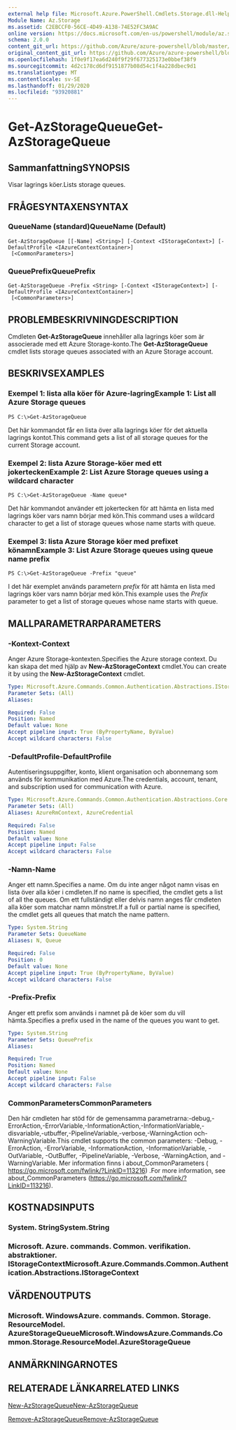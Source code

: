 ```yaml
---
external help file: Microsoft.Azure.PowerShell.Cmdlets.Storage.dll-Help.xml
Module Name: Az.Storage
ms.assetid: C2EBCCF0-56CE-4D49-A138-74E52FC3A9AC
online version: https://docs.microsoft.com/en-us/powershell/module/az.storage/get-azstoragequeue
schema: 2.0.0
content_git_url: https://github.com/Azure/azure-powershell/blob/master/src/Storage/Storage.Management/help/Get-AzStorageQueue.md
original_content_git_url: https://github.com/Azure/azure-powershell/blob/master/src/Storage/Storage.Management/help/Get-AzStorageQueue.md
ms.openlocfilehash: 1f0e9f17ea6d240f9f29f677325173e0bbef38f9
ms.sourcegitcommit: 4d2c178cd6df9151877b08d54c1f4a228dbec9d1
ms.translationtype: MT
ms.contentlocale: sv-SE
ms.lasthandoff: 01/29/2020
ms.locfileid: "93920881"
---
```

# <span data-ttu-id="19df0-101">Get-AzStorageQueue</span><span class="sxs-lookup"><span data-stu-id="19df0-101">Get-AzStorageQueue</span></span>

## <span data-ttu-id="19df0-102">Sammanfattning</span><span class="sxs-lookup"><span data-stu-id="19df0-102">SYNOPSIS</span></span>
<span data-ttu-id="19df0-103">Visar lagrings köer.</span><span class="sxs-lookup"><span data-stu-id="19df0-103">Lists storage queues.</span></span>

## <span data-ttu-id="19df0-104">FRÅGESYNTAXEN</span><span class="sxs-lookup"><span data-stu-id="19df0-104">SYNTAX</span></span>

### <span data-ttu-id="19df0-105">QueueName (standard)</span><span class="sxs-lookup"><span data-stu-id="19df0-105">QueueName (Default)</span></span>
```
Get-AzStorageQueue [[-Name] <String>] [-Context <IStorageContext>] [-DefaultProfile <IAzureContextContainer>]
 [<CommonParameters>]
```

### <span data-ttu-id="19df0-106">QueuePrefix</span><span class="sxs-lookup"><span data-stu-id="19df0-106">QueuePrefix</span></span>
```
Get-AzStorageQueue -Prefix <String> [-Context <IStorageContext>] [-DefaultProfile <IAzureContextContainer>]
 [<CommonParameters>]
```

## <span data-ttu-id="19df0-107">PROBLEMBESKRIVNING</span><span class="sxs-lookup"><span data-stu-id="19df0-107">DESCRIPTION</span></span>
<span data-ttu-id="19df0-108">Cmdleten **Get-AzStorageQueue** innehåller alla lagrings köer som är associerade med ett Azure Storage-konto.</span><span class="sxs-lookup"><span data-stu-id="19df0-108">The **Get-AzStorageQueue** cmdlet lists storage queues associated with an Azure Storage account.</span></span>

## <span data-ttu-id="19df0-109">BESKRIVS</span><span class="sxs-lookup"><span data-stu-id="19df0-109">EXAMPLES</span></span>

### <span data-ttu-id="19df0-110">Exempel 1: lista alla köer för Azure-lagring</span><span class="sxs-lookup"><span data-stu-id="19df0-110">Example 1: List all Azure Storage queues</span></span>
```
PS C:\>Get-AzStorageQueue
```

<span data-ttu-id="19df0-111">Det här kommandot får en lista över alla lagrings köer för det aktuella lagrings kontot.</span><span class="sxs-lookup"><span data-stu-id="19df0-111">This command gets a list of all storage queues for the current Storage account.</span></span>

### <span data-ttu-id="19df0-112">Exempel 2: lista Azure Storage-köer med ett jokertecken</span><span class="sxs-lookup"><span data-stu-id="19df0-112">Example 2: List Azure Storage queues using a wildcard character</span></span>
```
PS C:\>Get-AzStorageQueue -Name queue*
```

<span data-ttu-id="19df0-113">Det här kommandot använder ett jokertecken för att hämta en lista med lagrings köer vars namn börjar med kön.</span><span class="sxs-lookup"><span data-stu-id="19df0-113">This command uses a wildcard character to get a list of storage queues whose name starts with queue.</span></span>

### <span data-ttu-id="19df0-114">Exempel 3: lista Azure Storage köer med prefixet könamn</span><span class="sxs-lookup"><span data-stu-id="19df0-114">Example 3: List Azure Storage queues using queue name prefix</span></span>
```
PS C:\>Get-AzStorageQueue -Prefix "queue"
```

<span data-ttu-id="19df0-115">I det här exemplet används parametern *prefix* för att hämta en lista med lagrings köer vars namn börjar med kön.</span><span class="sxs-lookup"><span data-stu-id="19df0-115">This example uses the *Prefix* parameter to get a list of storage queues whose name starts with queue.</span></span>

## <span data-ttu-id="19df0-116">MALLPARAMETRAR</span><span class="sxs-lookup"><span data-stu-id="19df0-116">PARAMETERS</span></span>

### <span data-ttu-id="19df0-117">-Kontext</span><span class="sxs-lookup"><span data-stu-id="19df0-117">-Context</span></span>
<span data-ttu-id="19df0-118">Anger Azure Storage-kontexten.</span><span class="sxs-lookup"><span data-stu-id="19df0-118">Specifies the Azure storage context.</span></span>
<span data-ttu-id="19df0-119">Du kan skapa det med hjälp av **New-AzStorageContext** cmdlet.</span><span class="sxs-lookup"><span data-stu-id="19df0-119">You can create it by using the **New-AzStorageContext** cmdlet.</span></span>

```yaml
Type: Microsoft.Azure.Commands.Common.Authentication.Abstractions.IStorageContext
Parameter Sets: (All)
Aliases:

Required: False
Position: Named
Default value: None
Accept pipeline input: True (ByPropertyName, ByValue)
Accept wildcard characters: False
```

### <span data-ttu-id="19df0-120">-DefaultProfile</span><span class="sxs-lookup"><span data-stu-id="19df0-120">-DefaultProfile</span></span>
<span data-ttu-id="19df0-121">Autentiseringsuppgifter, konto, klient organisation och abonnemang som används för kommunikation med Azure.</span><span class="sxs-lookup"><span data-stu-id="19df0-121">The credentials, account, tenant, and subscription used for communication with Azure.</span></span>

```yaml
Type: Microsoft.Azure.Commands.Common.Authentication.Abstractions.Core.IAzureContextContainer
Parameter Sets: (All)
Aliases: AzureRmContext, AzureCredential

Required: False
Position: Named
Default value: None
Accept pipeline input: False
Accept wildcard characters: False
```

### <span data-ttu-id="19df0-122">-Namn</span><span class="sxs-lookup"><span data-stu-id="19df0-122">-Name</span></span>
<span data-ttu-id="19df0-123">Anger ett namn.</span><span class="sxs-lookup"><span data-stu-id="19df0-123">Specifies a name.</span></span>
<span data-ttu-id="19df0-124">Om du inte anger något namn visas en lista över alla köer i cmdleten.</span><span class="sxs-lookup"><span data-stu-id="19df0-124">If no name is specified, the cmdlet gets a list of all the queues.</span></span>
<span data-ttu-id="19df0-125">Om ett fullständigt eller delvis namn anges får cmdleten alla köer som matchar namn mönstret.</span><span class="sxs-lookup"><span data-stu-id="19df0-125">If a full or partial name is specified, the cmdlet gets all queues that match the name pattern.</span></span>

```yaml
Type: System.String
Parameter Sets: QueueName
Aliases: N, Queue

Required: False
Position: 0
Default value: None
Accept pipeline input: True (ByPropertyName, ByValue)
Accept wildcard characters: False
```

### <span data-ttu-id="19df0-126">-Prefix</span><span class="sxs-lookup"><span data-stu-id="19df0-126">-Prefix</span></span>
<span data-ttu-id="19df0-127">Anger ett prefix som används i namnet på de köer som du vill hämta.</span><span class="sxs-lookup"><span data-stu-id="19df0-127">Specifies a prefix used in the name of the queues you want to get.</span></span>

```yaml
Type: System.String
Parameter Sets: QueuePrefix
Aliases:

Required: True
Position: Named
Default value: None
Accept pipeline input: False
Accept wildcard characters: False
```

### <span data-ttu-id="19df0-128">CommonParameters</span><span class="sxs-lookup"><span data-stu-id="19df0-128">CommonParameters</span></span>
<span data-ttu-id="19df0-129">Den här cmdleten har stöd för de gemensamma parametrarna:-debug,-ErrorAction,-ErrorVariable,-InformationAction,-InformationVariable,-disvariable,-utbuffer,-PipelineVariable,-verbose,-WarningAction och-WarningVariable.</span><span class="sxs-lookup"><span data-stu-id="19df0-129">This cmdlet supports the common parameters: -Debug, -ErrorAction, -ErrorVariable, -InformationAction, -InformationVariable, -OutVariable, -OutBuffer, -PipelineVariable, -Verbose, -WarningAction, and -WarningVariable.</span></span> <span data-ttu-id="19df0-130">Mer information finns i about_CommonParameters ( https://go.microsoft.com/fwlink/?LinkID=113216) .</span><span class="sxs-lookup"><span data-stu-id="19df0-130">For more information, see about_CommonParameters (https://go.microsoft.com/fwlink/?LinkID=113216).</span></span>

## <span data-ttu-id="19df0-131">KOSTNADS</span><span class="sxs-lookup"><span data-stu-id="19df0-131">INPUTS</span></span>

### <span data-ttu-id="19df0-132">System. String</span><span class="sxs-lookup"><span data-stu-id="19df0-132">System.String</span></span>

### <span data-ttu-id="19df0-133">Microsoft. Azure. commands. Common. verifikation. abstraktioner. IStorageContext</span><span class="sxs-lookup"><span data-stu-id="19df0-133">Microsoft.Azure.Commands.Common.Authentication.Abstractions.IStorageContext</span></span>

## <span data-ttu-id="19df0-134">VÄRDEN</span><span class="sxs-lookup"><span data-stu-id="19df0-134">OUTPUTS</span></span>

### <span data-ttu-id="19df0-135">Microsoft. WindowsAzure. commands. Common. Storage. ResourceModel. AzureStorageQueue</span><span class="sxs-lookup"><span data-stu-id="19df0-135">Microsoft.WindowsAzure.Commands.Common.Storage.ResourceModel.AzureStorageQueue</span></span>

## <span data-ttu-id="19df0-136">ANMÄRKNINGAR</span><span class="sxs-lookup"><span data-stu-id="19df0-136">NOTES</span></span>

## <span data-ttu-id="19df0-137">RELATERADE LÄNKAR</span><span class="sxs-lookup"><span data-stu-id="19df0-137">RELATED LINKS</span></span>

[<span data-ttu-id="19df0-138">New-AzStorageQueue</span><span class="sxs-lookup"><span data-stu-id="19df0-138">New-AzStorageQueue</span></span>](./New-AzStorageQueue.md)

[<span data-ttu-id="19df0-139">Remove-AzStorageQueue</span><span class="sxs-lookup"><span data-stu-id="19df0-139">Remove-AzStorageQueue</span></span>](./Remove-AzStorageQueue.md)


